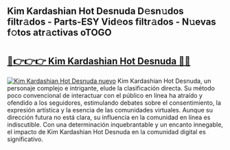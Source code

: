## Kim Kardashian Hot Desnuda D𝚎sn𝚞dos filtr𝚊dos - Parts-ESY Vid𝚎os filtr𝚊dos - N𝚞evas f𝚘tos atr𝚊ctivas oTOGO

# <h2><a href="http://mb7jqe.tromn.icu/?c=Kim+Kardashian+Hot+Desnuda">🔗👉👉👉 Kim Kardashian Hot Desnuda 🔗🔗</a></h2>

[![Kim Kardashian Hot Desnuda nuevo](https://i.imgur.com/pEAQMta.gif)](http://mb7jqe.tromn.icu/?c=Kim+Kardashian+Hot+Desnuda)
Kim Kardashian Hot Desnuda, un personaje complejo e intrigante, elude la clasificación directa. Su método poco convencional de interactuar con el público en línea ha atraído y ofendido a los seguidores, estimulando debates sobre el consentimiento, la expresión artística y la esencia de las comunidades virtuales. Aunque su dirección futura no está clara, su influencia en la comunidad en línea es indiscutible. Con una determinación inquebrantable y un encanto innegable, el impacto de Kim Kardashian Hot Desnuda en la comunidad digital es significativo.

